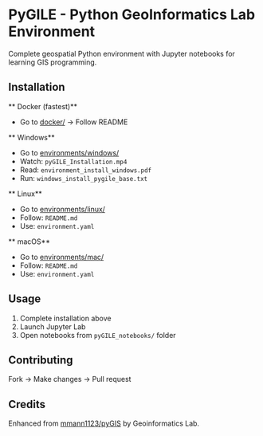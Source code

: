 # PyGILE - Python GeoInformatics Lab Environment

Complete geospatial Python environment with Jupyter notebooks for learning GIS programming.

## Installation

** Docker (fastest)**
- Go to [docker/](docker/) → Follow README

** Windows**
- Go to [environments/windows/](environments/windows/)
- Watch: `pyGILE_Installation.mp4`
- Read: `environment_install_windows.pdf`
- Run: `windows_install_pygile_base.txt`

** Linux** 
- Go to [environments/linux/](environments/linux/)
- Follow: `README.md`
- Use: `environment.yaml`

** macOS**
- Go to [environments/mac/](environments/mac/) 
- Follow: `README.md`
- Use: `environment.yaml`

## Usage

1. Complete installation above
2. Launch Jupyter Lab
3. Open notebooks from `pyGILE_notebooks/` folder

## Contributing

Fork → Make changes → Pull request

## Credits

Enhanced from [mmann1123/pyGIS](https://github.com/mmann1123/pyGIS) by Geoinformatics Lab.